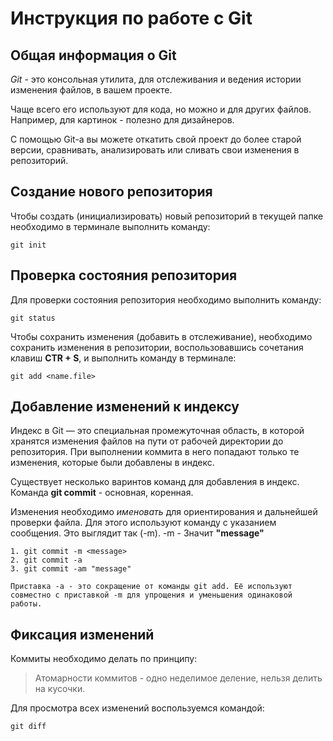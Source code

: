 # **Инструкция по работе с Git**

## Общая информация о Git

*Git* - это консольная утилита, для отслеживания и ведения истории изменения файлов, в вашем проекте. 

Чаще всего его используют для кода, но можно и для других файлов. Например, для картинок - полезно для дизайнеров.

С помощью Git-a вы можете откатить свой проект до более старой версии, сравнивать, анализировать или сливать свои изменения в репозиторий.

## Создание нового репозитория

Чтобы создать (инициализировать) новый репозиторий в текущей папке необходимо в терминале выполнить команду:

    git init

## Проверка состояния репозитория

Для проверки состояния репозитория необходимо выполнить команду:

    git status

Чтобы сохранить изменения (добавить в отслеживание), необходимо сохранить изменения в репозитории, воспользовавшись сочетания клавиш **CTR + S**, и выполнить команду в терминале:

    git add <name.file>

## Добавление изменений к индексу

Индекс в Git — это специальная промежуточная область, в которой хранятся изменения файлов на пути от рабочей директории до репозитория. При выполнении коммита в него попадают только те изменения, которые были добавлены в индекс.

Существует несколько варинтов команд для добавления в индекс. Команда **git commit** - основная, коренная. 

Изменения необходимо *именовать* для ориентирования и дальнейшей проверки файла. Для этого используют команду с указанием сообщения. Это выглядит так (-m). -m - Значит **"message"**

    1. git commit -m <message>
    2. git commit -a
    3. git commit -am "message"

    Приставка -a - это сокращение от команды git add. Её используют совместно с приставкой -m для упрощения и уменьшения одинаковой работы. 

## Фиксация изменений

Коммиты необходимо делать по принципу:

>Атомарности коммитов - одно неделимое деление, нельзя делить на кусочки. 

Для просмотра всех изменений воспользуемся командой:

    git diff

    